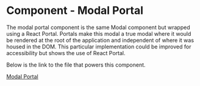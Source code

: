 # Component - Modal Portal

The modal portal component is the same Modal component but wrapped using a React Portal. Portals make this modal a true modal where it would be rendered at the root of the application and independent of where it was housed in the DOM. This particular implementation could be improved for accessibility but shows the use of React Portal.

Below is the link to the file that powers this component.

[Modal Portal](https://github.com/joeHillman/react-workbench/blob/master/src/components/ModalPortal.js#L54)
